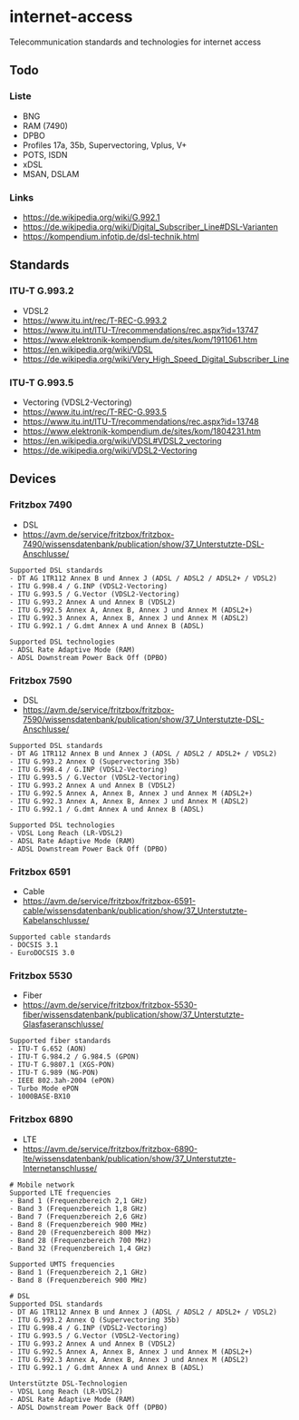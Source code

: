 # internet-access
Telecommunication standards and technologies for internet access

## Todo
### Liste
- BNG
- RAM (7490)
- DPBO
- Profiles 17a, 35b, Supervectoring, Vplus, V+
- POTS, ISDN
- xDSL
- MSAN, DSLAM

### Links
- https://de.wikipedia.org/wiki/G.992.1
- https://de.wikipedia.org/wiki/Digital_Subscriber_Line#DSL-Varianten
- https://kompendium.infotip.de/dsl-technik.html

## Standards

### ITU-T G.993.2
- VDSL2
- https://www.itu.int/rec/T-REC-G.993.2
- https://www.itu.int/ITU-T/recommendations/rec.aspx?id=13747
- https://www.elektronik-kompendium.de/sites/kom/1911061.htm
- https://en.wikipedia.org/wiki/VDSL
- https://de.wikipedia.org/wiki/Very_High_Speed_Digital_Subscriber_Line

### ITU-T G.993.5
- Vectoring (VDSL2-Vectoring)
- https://www.itu.int/rec/T-REC-G.993.5
- https://www.itu.int/ITU-T/recommendations/rec.aspx?id=13748
- https://www.elektronik-kompendium.de/sites/kom/1804231.htm
- https://en.wikipedia.org/wiki/VDSL#VDSL2_vectoring
- https://de.wikipedia.org/wiki/VDSL2-Vectoring

## Devices
### Fritzbox 7490
- DSL
- https://avm.de/service/fritzbox/fritzbox-7490/wissensdatenbank/publication/show/37_Unterstutzte-DSL-Anschlusse/
```
Supported DSL standards
- DT AG 1TR112 Annex B und Annex J (ADSL / ADSL2 / ADSL2+ / VDSL2)
- ITU G.998.4 / G.INP (VDSL2-Vectoring)
- ITU G.993.5 / G.Vector (VDSL2-Vectoring)
- ITU G.993.2 Annex A und Annex B (VDSL2)
- ITU G.992.5 Annex A, Annex B, Annex J und Annex M (ADSL2+)
- ITU G.992.3 Annex A, Annex B, Annex J und Annex M (ADSL2)
- ITU G.992.1 / G.dmt Annex A und Annex B (ADSL)

Supported DSL technologies
- ADSL Rate Adaptive Mode (RAM)
- ADSL Downstream Power Back Off (DPBO)
```

### Fritzbox 7590
- DSL
- https://avm.de/service/fritzbox/fritzbox-7590/wissensdatenbank/publication/show/37_Unterstutzte-DSL-Anschlusse/
```
Supported DSL standards
- DT AG 1TR112 Annex B und Annex J (ADSL / ADSL2 / ADSL2+ / VDSL2)
- ITU G.993.2 Annex Q (Supervectoring 35b)
- ITU G.998.4 / G.INP (VDSL2-Vectoring)
- ITU G.993.5 / G.Vector (VDSL2-Vectoring)
- ITU G.993.2 Annex A und Annex B (VDSL2)
- ITU G.992.5 Annex A, Annex B, Annex J und Annex M (ADSL2+)
- ITU G.992.3 Annex A, Annex B, Annex J und Annex M (ADSL2)
- ITU G.992.1 / G.dmt Annex A und Annex B (ADSL)

Supported DSL technologies
- VDSL Long Reach (LR-VDSL2)
- ADSL Rate Adaptive Mode (RAM)
- ADSL Downstream Power Back Off (DPBO)
```

### Fritzbox 6591
- Cable
- https://avm.de/service/fritzbox/fritzbox-6591-cable/wissensdatenbank/publication/show/37_Unterstutzte-Kabelanschlusse/
```
Supported cable standards
- DOCSIS 3.1
- EuroDOCSIS 3.0
```

### Fritzbox 5530
- Fiber
- https://avm.de/service/fritzbox/fritzbox-5530-fiber/wissensdatenbank/publication/show/37_Unterstutzte-Glasfaseranschlusse/
```
Supported fiber standards
- ITU-T G.652 (AON)
- ITU-T G.984.2 / G.984.5 (GPON)
- ITU-T G.9807.1 (XGS-PON)
- ITU-T G.989 (NG-PON)
- IEEE 802.3ah-2004 (ePON)
- Turbo Mode ePON
- 1000BASE-BX10
```

### Fritzbox 6890
- LTE
- https://avm.de/service/fritzbox/fritzbox-6890-lte/wissensdatenbank/publication/show/37_Unterstutzte-Internetanschlusse/
```
# Mobile network
Supported LTE frequencies
- Band 1 (Frequenzbereich 2,1 GHz)
- Band 3 (Frequenzbereich 1,8 GHz)
- Band 7 (Frequenzbereich 2,6 GHz)
- Band 8 (Frequenzbereich 900 MHz)
- Band 20 (Frequenzbereich 800 MHz)
- Band 28 (Frequenzbereich 700 MHz)
- Band 32 (Frequenzbereich 1,4 GHz)

Supported UMTS frequencies
- Band 1 (Frequenzbereich 2,1 GHz)
- Band 8 (Frequenzbereich 900 MHz)

# DSL
Supported DSL standards
- DT AG 1TR112 Annex B und Annex J (ADSL / ADSL2 / ADSL2+ / VDSL2)
- ITU G.993.2 Annex Q (Supervectoring 35b)
- ITU G.998.4 / G.INP (VDSL2-Vectoring)
- ITU G.993.5 / G.Vector (VDSL2-Vectoring)
- ITU G.993.2 Annex A und Annex B (VDSL2)
- ITU G.992.5 Annex A, Annex B, Annex J und Annex M (ADSL2+)
- ITU G.992.3 Annex A, Annex B, Annex J und Annex M (ADSL2)
- ITU G.992.1 / G.dmt Annex A und Annex B (ADSL)

Unterstützte DSL-Technologien
- VDSL Long Reach (LR-VDSL2)
- ADSL Rate Adaptive Mode (RAM)
- ADSL Downstream Power Back Off (DPBO)
```
